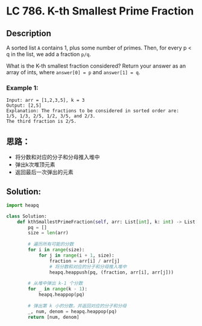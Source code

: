 # LC 786. K-th Smallest Prime Fraction

## Description

A sorted list `A` contains 1, plus some number of primes. Then, for every p < q in the list, we add a fraction `p/q`.

What is the K-th smallest fraction considered? Return your answer as an array of ints, where `answer[0] = p` and `answer[1] = q`.

### Example 1:

```
Input: arr = [1,2,3,5], k = 3
Output: [2,5]
Explanation: The fractions to be considered in sorted order are:
1/5, 1/3, 2/5, 1/2, 3/5, and 2/3.
The third fraction is 2/5.
```

## 思路：
* 将分数和对应的分子和分母推入堆中
* 弹出k次堆顶元素
* 返回最后一次弹出的元素

## Solution:

```python
import heapq

class Solution:
    def kthSmallestPrimeFraction(self, arr: List[int], k: int) -> List[int]:
        pq = []
        size = len(arr)
        
        # 遍历所有可能的分数
        for i in range(size):
            for j in range(i + 1, size):
                fraction = arr[i] / arr[j]
                # 将分数和对应的分子和分母推入堆中
                heapq.heappush(pq, (fraction, arr[i], arr[j]))
        
        # 从堆中弹出 k-1 个分数
        for _ in range(k - 1):
            heapq.heappop(pq)
        
        # 弹出第 k 小的分数，并返回对应的分子和分母
        _, num, denom = heapq.heappop(pq)
        return [num, denom]
```
